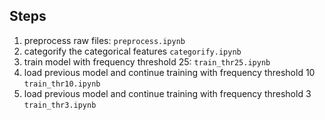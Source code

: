 ## Steps

1. preprocess raw files: `preprocess.ipynb`
2. categorify the categorical features `categorify.ipynb`
3. train model with frequency threshold 25: `train_thr25.ipynb`
4. load previous model and continue training with frequency threshold 10 `train_thr10.ipynb`
5. load previous model and continue training with frequency threshold 3 `train_thr3.ipynb`
